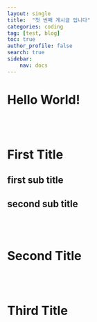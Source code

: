 ```yaml
---
layout: single
title:  "첫 번째 게시글 입니다"
categories: coding
tag: [test, blog]
toc: true
author_profile: false
search: true
sidebar:
    nav: docs
---
```


# Hello World!
<br>
<br>

# First Title
## first sub title
## second sub title
<br>
<br>

# Second Title
<br>
<br>

# Third Title
<br>
<br>